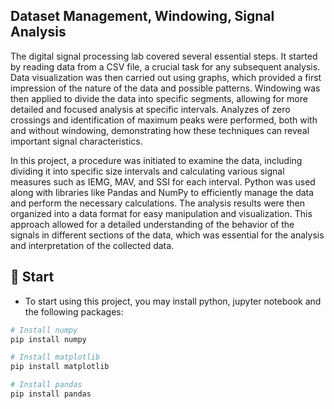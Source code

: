 ## Dataset Management, Windowing, Signal Analysis

The digital signal processing lab covered several essential steps. It started by reading data from a CSV file, a crucial task for any subsequent analysis. Data visualization was then carried out using graphs, which provided a first impression of the nature of the data and possible patterns. Windowing was then applied to divide the data into specific segments, allowing for more detailed and focused analysis at specific intervals. Analyzes of zero crossings and identification of maximum peaks were performed, both with and without windowing, demonstrating how these techniques can reveal important signal characteristics.

In this project, a procedure was initiated to examine the data, including dividing it into specific size intervals and calculating various signal measures such as IEMG, MAV, and SSI for each interval. Python was used along with libraries like Pandas and NumPy to efficiently manage the data and perform the necessary calculations. The analysis results were then organized into a data format for easy manipulation and visualization. This approach allowed for a detailed understanding of the behavior of the signals in different sections of the data, which was essential for the analysis and interpretation of the collected data.

## 🚀 Start 

* To start using this project, you may install python, jupyter notebook and the following packages:
    
```bash
# Install numpy
pip install numpy

# Install matplotlib
pip install matplotlib

# Install pandas
pip install pandas
```